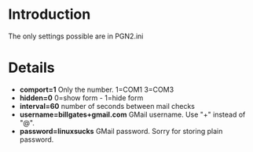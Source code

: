 # Introduction #

The only settings possible are in PGN2.ini

# Details #

  * **comport=1** Only the number. 1=COM1 3=COM3
  * **hidden=0** 0=show form - 1=hide form
  * **interval=60** number of seconds between mail checks
  * **username=billgates+gmail.com** GMail username. Use "+" instead of "@".
  * **password=linuxsucks** GMail password. Sorry for storing plain password.